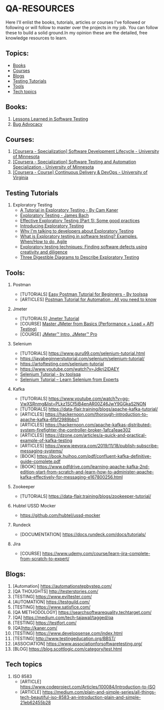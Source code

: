 # QA-RESOURCES

Here I'll enlist the books, tutorials, articles or courses I've followed or following or will follow to master over the projects in my job. You can follow these to build a solid ground.In my opinion these are the detailed, free knowledge resources to learn.

## Topics:
* [Books](#books)
* [Courses](#courses)
* [Blogs](#blogs)
* [Testing Tutorials](#testing-tutorials)
* [Tools](#tools)
* [Tech topics](#tech-topics)

## Books:

1. [Lessons Learned in Software Testing](https://www.pdfdrive.com/lessons-learned-in-software-testing-a-context-driven-approach-e187000108.html)
2. [Bug Advocacy](https://www.pdfdrive.com/bug-advocacy-e100692712.html)


## Courses:
1. [[Coursera - Specialization] Software Development Lifecycle - University of Minnesota](https://www.coursera.org/specializations/software-development-lifecycle)
2. [[Coursera - Specialization] Software Testing and Automation Specialization - University of Minnesota](https://www.coursera.org/specializations/software-testing-automation)
3. [[Coursera - Course] Continuous Delivery & DevOps - University of Virginia](https://www.coursera.org/specializations/software-testing-automation)

	
## Testing Tutorials

1. Exploratory Testing
	- [A Tutorial in Exploratory Testing - By Cam Kaner](https://www.kaner.com/pdfs/QAIExploring.pdf)
	- [Exploratory Testing - James Bach](https://www.satisfice.com/exploratory-testing)
	- [Effective Exploratory Testing (Part 1): Some good practices](https://meu-solutions.com/effective-exploratory-testing-part-1-2/)
	- [Introducing Exploratory Testing](https://www.qualitestgroup.com/white-papers/introducing-exploratory-testing/)
	- [Why I'm talking to developers about Exploratory Testing](https://blog.scottlogic.com/2019/11/18/talking-to-devs-about-testing.html)
	- [What is Exploratory testing in software testing? Examples, When/How to do, Agile](http://tryqa.com/what-is-exploratory-testing-in-software-testing/)
	- [Exploratory testing techniques: Finding software defects using creativity and diligence](https://techbeacon.com/app-dev-testing/exploratory-testing-techniques-finding-software-defects-using-creativity-diligence)
	- [Three Digestible Diagrams to Describe Exploratory Testing](https://www.ministryoftesting.com/dojo/lessons/three-digestible-diagrams-to-describe-exploratory-testing)
	
## Tools:

1. Postman
	- [TUTORIALS] [Easy Postman Tutorial for Beginners - By toolsqa](https://www.toolsqa.com/postman-tutorial/)
	- [ARTICLES] [Postman Tutorial for Automation : All you need to know](https://www.cuelogic.com/blog/postman-tutorial-for-automation)
2. Jmeter
	- [TUTORIALS] [Jmeter Tutorial](http://www.software-testing-tutorials-automation.com/p/apache-jmeter-tutorial-for-performance.html)
	- [COURSE] [Master JMeter from Basics (Performance + Load + API Testing)](https://www.udemy.com/course/master-jmeter-from-basics-performance-load-api-testing/)
	- [COURSE] [JMeter™ Intro, JMeter™ Pro](https://www.blazemeter.com/university/)
	
3. Selenium
	- [TUTORIALS] https://www.guru99.com/selenium-tutorial.html
	- https://javabeginnerstutorial.com/selenium/selenium-tutorial/
	- https://artoftesting.com/selenium-tutorial
	- https://www.youtube.com/watch?v=Jdkrj2lDAEY
	- [Selenium Tutorial - by toolsqa](https://www.toolsqa.com/selenium-tutorial/)
	- [Selenium Tutorial – Learn Selenium from Experts](https://intellipaat.com/blog/tutorial/selenium-tutorial/)
	
4. Kafka
	- [TUTORIALS] https://www.youtube.com/watch?v=gg-VwXSRnmg&list=PLkz1SCf5iB4enAR00Z46JwY9GGkaS2NON
	- [TUTORIALS] https://data-flair.training/blogs/apache-kafka-tutorial/
	- [ARTICLES] https://hackernoon.com/thorough-introduction-to-apache-kafka-6fbf2989bbc1
	- [ARTICLES] https://hackernoon.com/apache-kafkas-distributed-system-firefighter-the-controller-broker-1afca1eae302
	- [ARTICLES] https://dzone.com/articles/a-quick-and-practical-example-of-kafka-testing
	- [ARTICLES] https://www.jeevora.com/2019/11/18/publish-subscribe-messaging-systems/
	- [BOOK] https://book.huihoo.com/pdf/confluent-kafka-definitive-guide-complete.pdf
	- [BOOK] https://www.pdfdrive.com/learning-apache-kafka-2nd-edition-start-from-scratch-and-learn-how-to-administer-apache-kafka-effectively-for-messaging-e167800256.html
5. Zookeeper
	- [TUTORIALS] https://data-flair.training/blogs/zookeeper-tutorial/
6. Hubtel USSD Mocker
	- https://github.com/hubtel/ussd-mocker
		
7. Rundeck
	- [DOCUMENTATION] https://docs.rundeck.com/docs/tutorials/
		
8. Jira
	- [COURSE] https://www.udemy.com/course/learn-jira-complete-from-scratch-to-expert/
		
		
## Blogs:
01. [Automation] https://automationstepbystep.com/
02. [QA THOUGHTS] http://testerstories.com/
03. [TESTING] https://www.eviltester.com/
04. [AUTOMATION] https://testguild.com/
05. [TESTING] https://www.satisfice.com/
06. [QA METHODOLOGY] https://searchsoftwarequality.techtarget.com/
07. [QA] https://medium.com/tech-tajawal/tagged/qa
08. [TESTING] https://testfort.com/
09. [QA]http://kaner.com/
10. [TESTING] https://www.developsense.com/index.html
11. [TESTING] http://www.testingeducation.org/BBST/
12. [ASSOCIATION] https://www.associationforsoftwaretesting.org/
13. [BLOG] https://blog.scottlogic.com/category/test.html


## Tech topics
01. ISO 8583
	- [ARTICLE] https://www.codeproject.com/Articles/100084/Introduction-to-ISO
	- [ARTICLE] https://medium.com/plain-and-simple-series/all-things-tech-beautiful-iso-8583-an-introduction-plain-and-simple-21eb62455b28


